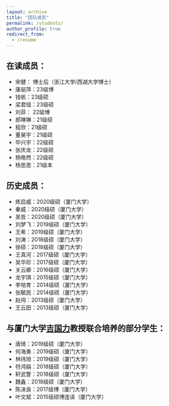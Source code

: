 ```yaml
---
layout: archive
title: "团队成员"
permalink: /students/
author_profile: true
redirect_from:
  - /resume
---
```


## **在读成员：**

- 宋健： 博士后（浙江大学/西湖大学博士）
- 康丽萍：23级博
- 钱帆：23级硕
- 梁君瑶：23级硕
- 刘菲： 22级博
- 郝琳琳：21级硕
- 程欣：21级硕
- 董昊宇：21级硕
- 毕兴宇：22级硕
- 张庆龙：22级硕
- 杨皓然：22级硕
- 杨思恩：21级本


## **历史成员：**
- 练启威：2020级硕（厦门大学）
- 秦威：2020级硕（厦门大学）
- 吴哲：2020级硕（厦门大学）
- 刘梦飞：2019级硕（厦门大学）
- 王希：2019级硕（厦门大学）
- 刘涛：2018级硕（厦门大学）
- 徐硕：2018级硕（厦门大学）
- 王真河：2017级硕（厦门大学）
- 吴华珍：2017级硕（厦门大学）
- 关云卿：2016级硕（厦门大学）
- 龙宇琪：2015级硕（厦门大学）
- 李培育：2014级硕（厦门大学）
- 张毓民：2014级硕（厦门大学）
- 赵闯：2013级硕（厦门大学）
- 王云田：2013级硕（厦门大学）


## **与厦门大学[吉国力](https://nidshm.xmu.edu.cn/info/1144/1129.htm)教授联合培养的部分学生：**

- 唐琦：2019级硕（厦门大学）
- 何海勇：2019级硕（厦门大学）
- 林纬旭：2019级硕（厦门大学）
- 符鸿娟：2018级硕（厦门大学）
- 轩武警：2018级硕（厦门大学）
- 魏鑫：2018级硕（厦门大学）
- 陈沫良：2017级博（厦门大学）
- 叶文斌：2015级硕博连读（厦门大学）




